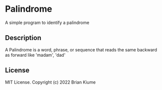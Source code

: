 # Palindrome
A simple program to identify a palindrome

## Description
A Palindrome is a word, phrase, or sequence that reads the same backward as forward like 'madam', 'dad'

## License
MIT License. Copyright (c) 2022 Brian Kiume
